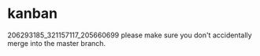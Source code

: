 # kanban
206293185_321157117_205660699
please make sure you don't accidentally merge into the master branch.